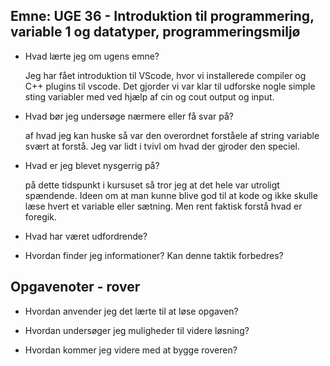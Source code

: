 ## Emne: UGE 36 - Introduktion til programmering, variable 1 og datatyper, programmeringsmiljø

* Hvad lærte jeg om ugens emne?

    Jeg har fået introduktion til VScode, hvor vi installerede compiler og C++ plugins til vscode. Det gjorder vi var klar til udforske nogle simple sting variabler med ved hjælp af cin og cout output og input. 

* Hvad bør jeg undersøge nærmere eller få svar på?

    af hvad jeg kan huske så var den overordnet forståele af string variable svært at forstå. Jeg var lidt i tvivl om hvad der gjroder den speciel.

* Hvad er jeg blevet nysgerrig på?

    på dette tidspunkt i kursuset så tror jeg at det hele var utroligt spændende. Ideen om at man kunne blive god til at kode og ikke skulle læse hvert et variable eller sætning. Men rent faktisk forstå hvad er foregik. 

* Hvad har været udfordrende?



* Hvordan finder jeg informationer? Kan denne taktik forbedres?

## Opgavenoter - rover

* Hvordan anvender jeg det lærte til at løse opgaven?

* Hvordan undersøger jeg muligheder til videre løsning?

* Hvordan kommer jeg videre med at bygge roveren?